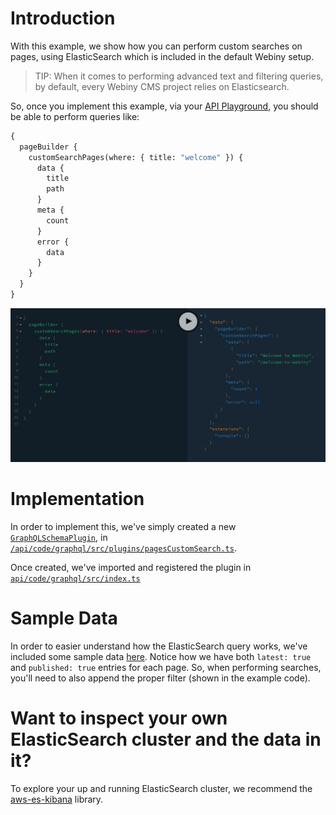 # Introduction

With this example, we show how you can perform custom searches on pages, using ElasticSearch which is included in the default Webiny setup.

> TIP: When it comes to performing advanced text and filtering queries, by default, every Webiny CMS project relies on Elasticsearch.

So, once you implement this example, via your [API Playground](https://www.webiny.com/docs/how-to-guides/webiny-applications/admin-area/api-playground/), you should be able to perform queries like:

```graphql
{
  pageBuilder {
    customSearchPages(where: { title: "welcome" }) {
      data {
        title
        path
      }
      meta {
        count
      }
      error {
        data
      }
    }
  }
}
```

![Example Usage](./example.png)

# Implementation

In order to implement this, we've simply created a new [`GraphQLSchemaPlugin`](https://github.com/webiny/webiny-js/blob/v5.11.0/packages/handler-graphql/src/plugins/GraphQLSchemaPlugin.ts#L10), in [`/api/code/graphql/src/plugins/pagesCustomSearch.ts`](./api/code/graphql/src/plugins/pagesCustomSearch.ts:39).

Once created, we've imported and registered the plugin in [`api/code/graphql/src/index.ts`](./api/code/graphql/src/index.ts:27)

# Sample Data

In order to easier understand how the ElasticSearch query works, we've included some sample data [here](./pagesIndexSample.json). Notice how we have both `latest: true` and `published: true` entries for each page. So, when performing searches, you'll need to also append the proper filter (shown in the example code).

# Want to inspect your own ElasticSearch cluster and the data in it?

To explore your up and running ElasticSearch cluster, we recommend the [aws-es-kibana](https://www.npmjs.com/package/aws-es-kibana) library.

